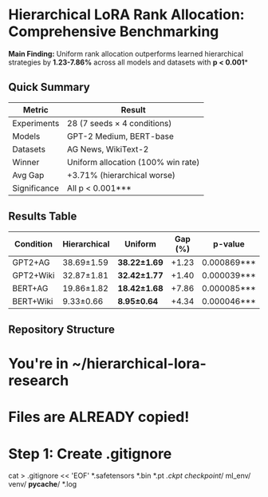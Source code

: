# Hierarchical LoRA Rank Allocation: Comprehensive Benchmarking

**Main Finding:** Uniform rank allocation outperforms learned hierarchical strategies by **1.23-7.86%** across all models and datasets with **p < 0.001***

## Quick Summary

| Metric | Result |
|--------|--------|
| Experiments | 28 (7 seeds × 4 conditions) |
| Models | GPT-2 Medium, BERT-base |
| Datasets | AG News, WikiText-2 |
| Winner | Uniform allocation (100% win rate) |
| Avg Gap | +3.71% (hierarchical worse) |
| Significance | All p < 0.001*** |

## Results Table

| Condition | Hierarchical | Uniform | Gap (%) | p-value |
|-----------|--------------|---------|---------|---------|
| GPT2+AG | 38.69±1.59 | **38.22±1.69** | +1.23 | 0.000869*** |
| GPT2+Wiki | 32.87±1.81 | **32.42±1.77** | +1.40 | 0.000039*** |
| BERT+AG | 19.86±1.82 | **18.42±1.68** | +7.86 | 0.000085*** |
| BERT+Wiki | 9.33±0.66 | **8.95±0.64** | +4.34 | 0.000046*** |

## Repository Structure


# You're in ~/hierarchical-lora-research
# Files are ALREADY copied!

# Step 1: Create .gitignore
cat > .gitignore << 'EOF'
*.safetensors
*.bin
*.pt
*.ckpt
checkpoint*/
ml_env/
venv/
__pycache__/
*.log
